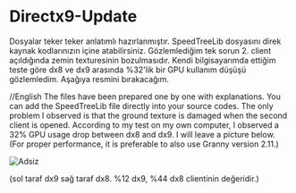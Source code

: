 # Directx9-Update

Dosyalar teker teker anlatımlı hazırlanmıştır. SpeedTreeLib dosyasını direk kaynak kodlarınızın içine atabilirsiniz. Gözlemlediğim tek sorun 2. client açıldığında zemin texturesinin bozulmasıdır. Kendi bilgisayarımda ettiğim teste göre dx8 ve dx9 arasında %32'lik bir GPU kullanım düşüşü gözlemledim. Aşağıya resmini bırakacağım.

//English
The files have been prepared one by one with explanations. You can add the SpeedTreeLib file directly into your source codes. The only problem I observed is that the ground texture is damaged when the second client is opened. According to my test on my own computer, I observed a 32% GPU usage drop between dx8 and dx9. I will leave a picture below. (For proper performance, it is preferable to also use Granny version 2.11.)

![Adsiz](https://user-images.githubusercontent.com/79380739/161134259-a3232162-e220-4d6b-8b88-872614c5504f.png)

(sol taraf dx9 sağ taraf dx8. %12 dx9, %44 dx8 clientinin değeridir.)
